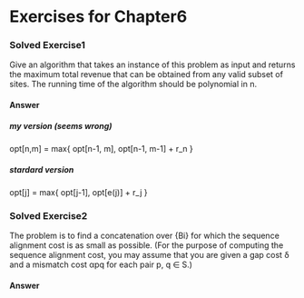 # Exercises for Chapter6

### Solved Exercise1
Give an algorithm that takes an instance of this problem as input and returns the maximum total revenue that can be obtained from any valid subset of sites. The running time of the algorithm should be polynomial in n.

#### Answer

##### my version (seems wrong)
opt[n,m] = max{ opt[n-1, m], opt[n-1, m-1] + r_n }

##### stardard version
opt[j] = max{ opt[j-1], opt[e(j)] + r_j }

### Solved Exercise2
The problem is to find a concatenation over {Bi} for which the sequence alignment cost is as small as possible. (For the purpose of computing the sequence alignment cost, you may assume that you are given a gap cost δ and a mismatch cost αpq for each pair p, q ∈ S.)

#### Answer



